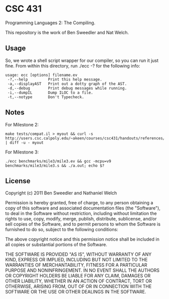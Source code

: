 # CSC 431

Programming Languages 2: The Compiling.

This repository is the work of Ben Sweedler and Nat Welch.

## Usage

So, we wrote a shell script wrapper for our compiler, so you can run it just fine. From within this directory, run ./ecc -? for the following info:

    usage: ecc [options] filename.ev
     -?,--help         Print this help message.
     -a,--displayAST   Print out a dotty graph of the AST.
     -d,--debug        Print debug messages while running.
     -i,--dumpIL       Dump ILOC to a file.
     -t,--notype       Don't Typecheck.

## Notes

For Milestone 2:

    make tests/compat.il > myout && curl -s http://users.csc.calpoly.edu/~akeen/courses/csc431/handouts/references/compat.out | diff -u - myout

For Milestone 3:

    ./ecc benchmarks/mile3/mile3.ev && gcc -mcpu=v9 benchmarks/mile3/mile3.s && ./a.out; echo $?

## License

Copyright (c) 2011 Ben Sweedler and Nathaniel Welch

Permission is hereby granted, free of charge, to any person obtaining a copy
of this software and associated documentation files (the "Software"), to deal
in the Software without restriction, including without limitation the rights
to use, copy, modify, merge, publish, distribute, sublicense, and/or sell
copies of the Software, and to permit persons to whom the Software is
furnished to do so, subject to the following conditions:

The above copyright notice and this permission notice shall be included in
all copies or substantial portions of the Software.

THE SOFTWARE IS PROVIDED "AS IS", WITHOUT WARRANTY OF ANY KIND, EXPRESS OR
IMPLIED, INCLUDING BUT NOT LIMITED TO THE WARRANTIES OF MERCHANTABILITY,
FITNESS FOR A PARTICULAR PURPOSE AND NONINFRINGEMENT. IN NO EVENT SHALL THE
AUTHORS OR COPYRIGHT HOLDERS BE LIABLE FOR ANY CLAIM, DAMAGES OR OTHER
LIABILITY, WHETHER IN AN ACTION OF CONTRACT, TORT OR OTHERWISE, ARISING FROM,
OUT OF OR IN CONNECTION WITH THE SOFTWARE OR THE USE OR OTHER DEALINGS IN
THE SOFTWARE.
